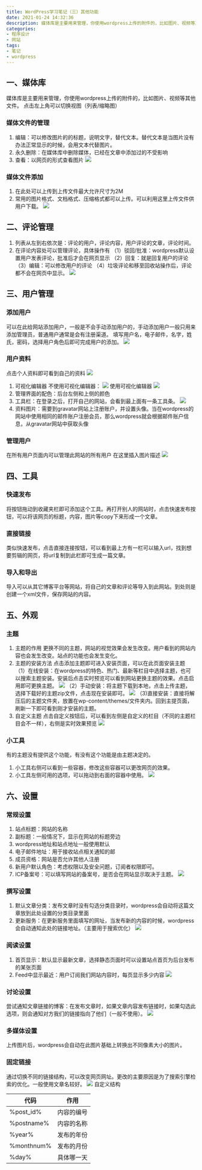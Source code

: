 ```yaml
---
title: WordPress学习笔记（三）其他功能
date: 2021-01-24 14:32:36
description: 媒体库是主要用来管理，你使用wordpress上传的附件的，比如图片、视频等其他文件。 点击左上角可以切换视图（列表/缩略图）。在评论内容处可以管理评论，更换不同的主题，网站的视觉效果会发生改变。用户看到的网站内容也会发生改变。站点的功能也会发生变化。
categories:
- 程序设计
- 网站
tags:
- 笔记
- wordpress
---
```


## 一、媒体库

媒体库是主要用来管理，你使用wordpress上传的附件的，比如图片、视频等其他文件。 点击左上角可以切换视图（列表/缩略图）
 ### 媒体文件的管理
1. 编辑：可以修改图片的的标题，说明文字，替代文本。替代文本是当图片没有办法正常显示的时候，会用文本代替图片。
2. 永久删除：在媒体库中删除媒体，已经在文章中添加过的不受影响
3. 查看：以网页的形式查看图片
![](https://gitee.com/huffiema/pictures/raw/master/image/202112231124625-wordpress-notes3-1.png)
 ### 媒体文件添加
 1. 在此处可以上传到上传文件最大允许尺寸为2M
 2. 常用的图片格式、文档格式、压缩格式都可以上传。可以利用这里上传文件供用户下载。
![](https://gitee.com/huffiema/pictures/raw/master/image/202112231124661-wordpress-notes3-2.png)

## 二、评论管理
1. 列表从左到右依次是：评论的用户，评论内容，用户评论的文章，评论时间。
2. 在评论内容处可以管理评论，具体操作有
（1）驳回/批准：wordpress默认设置用户发表评论，批准后才会在网页显示
（2）回复：就是回复用户的评论
（3）编辑：可以修改用户的评论
（4）垃圾评论和移至回收站操作后，评论都不会在网页中显示。
![](https://gitee.com/huffiema/pictures/raw/master/image/202112231125996-wordpress-notes3-3.png)

## 三、用户管理
### 添加用户
可以在此给网站添加用户，一般是不会手动添加用户的，手动添加用户一般只用来添加管理员，普通用户通常是会有注册渠道。
填写用户名，电子邮件，名字，姓氏，密码，选择用户角色后即可完成用户的添加。
![](https://gitee.com/huffiema/pictures/raw/master/image/202112231125420-wordpress-notes3-4.png)

### 用户资料
点击个人资料即可看到自己的资料
![](https://gitee.com/huffiema/pictures/raw/master/image/202112231125017-wordpress-notes3-5.png)

1. 可视化编辑器
不使用可视化编辑器：
![](https://gitee.com/huffiema/pictures/raw/master/image/202112231125549-wordpress-notes3-6.png)
使用可视化编辑器
![](https://gitee.com/huffiema/pictures/raw/master/image/202112231126322-wordpress-notes3-7.png)
2. 管理界面的配色：后台左侧和上侧的颜色
3. 工具栏：在登录之后，打开自己的网站，会看到最上面有一条工具条。
![](https://gitee.com/huffiema/pictures/raw/master/image/202112231126870-wordpress-notes3-8.png)
4. 资料图片：需要到gravatar网站上注册账户，并设置头像。当在wordpress的网站中使用相同的邮件账户注册会员，那么wordpress就会根据邮件账户信息，从gravatar网站中获取头像
### 管理用户
在所有用户页面内可以管理此网站的所有用户
在这里插入图片描述
![](https://gitee.com/huffiema/pictures/raw/master/image/202112231126221-wordpress-notes3-9.png)

## 四、工具

### 快速发布
将按钮拖动到收藏夹栏即可添加这个工具。再打开别人的网站时，点击快速发布按钮，可以将该网页的标题，内容，图片等copy下来形成一个文章。
### 直接链接
类似快速发布，点击直接连接按钮，可以看到最上方有一栏可以输入url，找到想要剪辑的网页，将url复制到此栏即可生成一篇文章。
### 导入和导出
导入可以从其它博客平台等网站，将自己的文章和评论等导入到此网站。到处则是创建一个xml文件，保存网站的内容。

## 五、外观
### 主题
1. 主题的作用
更换不同的主题，网站的视觉效果会发生改变。用户看到的网站内容也会发生改变。站点的功能也会发生变化。
2. 主题的安装方法
点击添加主题即可进入安装页面，可以在此页面安装主题
（1）在线安装：在wordpress的特色、热门、最新等栏目中选择主题，也可以搜索主题安装。安装后点击实时预览可以看到网站更换主题的效果。点击启用即可更换主题。
![](https://gitee.com/huffiema/pictures/raw/master/image/202112231126493-wordpress-notes3-10.png)
（2）手动安装：将主题下载到本地，点击上传主题，选择下载好的主题zip文件，点击现在安装即可。
![](https://gitee.com/huffiema/pictures/raw/master/image/202112231127787-wordpress-notes3-11.png)
（3)直接安装：直接将解压后的主题文件夹，放置在wp-content/themes/文件夹内。回到主提页面，刷新一下即可看到刚才安装的主题。
3. 自定义主题
点击自定义按钮后，可以看到左侧是自定义的栏目（不同的主题栏目会不一样），右侧是实时效果预览
![](https://gitee.com/huffiema/pictures/raw/master/image/202112231127605-wordpress-notes3-12.png)
### 小工具
有的主题没有提供这个功能，有没有这个功能是由主题决定的。
1. 小工具右侧可以看到一些容器，修改这些容器可以更改网页的效果。
2. 小工具左侧可用的选项，可以拖动到右面的容器中使用。
![](https://gitee.com/huffiema/pictures/raw/master/image/202112231127711-wordpress-notes3-13.png)
## 六、设置
### 常规设置
1. 站点标题：网站的名称
2. 副标题：一般情况下，显示在网站的标题旁边 
3. wordpress地址和站点地址一般使用默认
4. 电子邮件地址：用于接收站点相关通知的邮
5. 成员资格：网站是否允许其他人注册
6. 新用户默认角色：考虑权限以及安全问题，订阅者权限即可。
7. ICP备案号：可以填写网站的备案号，是否会在网站显示取决于主题。
![](https://gitee.com/huffiema/pictures/raw/master/image/202112231127549-wordpress-notes3-14.png)
### 撰写设置
1. 默认文章分类：发布文章时没有勾选分类目录时，wordpress会自动将这篇文章放到此处设置的分类目录里面
2. 更新服务：在更新服务里面填写的网址，当发布新的内容的时候，wordpress会自动通知此处的链接地址。（主要用于搜索优化）
![](https://gitee.com/huffiema/pictures/raw/master/image/202112231128293-wordpress-notes3-15.png)
### 阅读设置
1. 首页显示：默认显示最新文章，选择静态页面时可以设置站点首页为后台发布的某张页面
2. Feed中显示最近：用户订阅我们网站内容时，每页显示多少内容
![](https://gitee.com/huffiema/pictures/raw/master/image/202112231128640-wordpress-notes3-16.png)
### 讨论设置
尝试通知文章链接的博客：在发布文章时，如果文章内容发布链接时，如果勾选此选项，则会通知对方我们的链接指向了他们（一般不使用）。
![](https://gitee.com/huffiema/pictures/raw/master/image/202112231128717-wordpress-notes3-17.png)

### 多媒体设置
上传图片后，wordpress会自动在此图片基础上转换出不同像素大小的图片。
### 固定链接
通过切换不同的链接结构，可以改变网页网址。更改的主要原因是为了搜索引擎检索的优化。一般使用文章名较好。
![](https://gitee.com/huffiema/pictures/raw/master/image/202112231128743-wordpress-notes3-18.png)
自定义结构

| 代码       | 作用       |
| ---------- | ---------- |
| %post_id%  | 内容的编号 |
| %postname% | 内容的名称 |
| %year%     | 发布的年份 |
| %monthnum% | 发布的月份 |
| %day%      | 具体哪一天 |